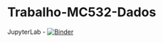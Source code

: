 # Trabalho-MC532-Dados
JupyterLab - [![Binder](https://mybinder.org/badge_logo.svg)](https://mybinder.org/v2/gh/obi10/trabalhoDados.git/master?urlpath=lab)

